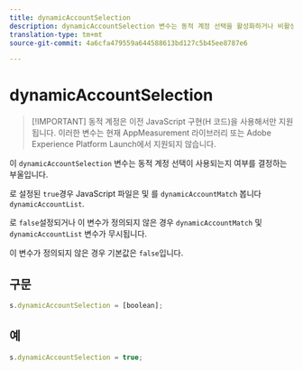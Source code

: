 ```yaml
---
title: dynamicAccountSelection
description: dynamicAccountSelection 변수는 동적 계정 선택을 활성화하거나 비활성화합니다.
translation-type: tm+mt
source-git-commit: 4a6cfa479559a644588613bd127c5b45ee8787e6

---
```



# dynamicAccountSelection

> [!IMPORTANT] 동적 계정은 이전 JavaScript 구현(H 코드)을 사용해서만 지원됩니다. 이러한 변수는 현재 AppMeasurement 라이브러리 또는 Adobe Experience Platform Launch에서 지원되지 않습니다.

이 `dynamicAccountSelection` 변수는 동적 계정 선택이 사용되는지 여부를 결정하는 부울입니다.

로 설정된 `true`경우 JavaScript 파일은 및 를 `dynamicAccountMatch` 봅니다 `dynamicAccountList`.

로 `false`설정되거나 이 변수가 정의되지 않은 경우 `dynamicAccountMatch` 및 `dynamicAccountList` 변수가 무시됩니다.

이 변수가 정의되지 않은 경우 기본값은 `false`입니다.

## 구문

```js
s.dynamicAccountSelection = [boolean];
```

## 예

```js
s.dynamicAccountSelection = true;
```
